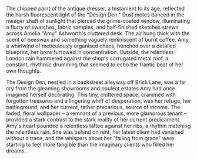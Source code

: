 The chipped paint of the antique dresser, a testament to its age, reflected the harsh fluorescent light of the "Design Den."  Dust motes danced in the meager shaft of sunlight that pierced the grime-coated window, illuminating a flurry of swatches, fabric samples, and half-finished sketches strewn across Amelia "Amy"  Ashworth's cluttered desk.  The air hung thick with the scent of beeswax and something vaguely reminiscent of burnt coffee.  Amy, a whirlwind of meticulously organised chaos, hunched over a detailed blueprint, her brow furrowed in concentration.  Outside, the relentless London rain hammered against the shop's corrugated metal roof, a constant, rhythmic drumming that seemed to echo the frantic beat of her own thoughts.

The Design Den, nestled in a backstreet alleyway off Brick Lane, was a far cry from the gleaming showrooms and opulent estates Amy had once imagined herself decorating.  This tiny, cluttered space, crammed with forgotten treasures and a lingering whiff of desperation, was her refuge, her battleground, and her current, rather precarious, source of income.  The faded, floral wallpaper – a remnant of a previous, more glamorous tenant – provided a stark contrast to the stark reality of her current predicament.  Amy's heart pounded a relentless tattoo against her ribs, a rhythm matching the relentless rain.  She was behind on rent, her latest client had vanished without a trace, and the whispers about her "falling from grace" were starting to feel more tangible than the imaginary clients who filled her dreams.

